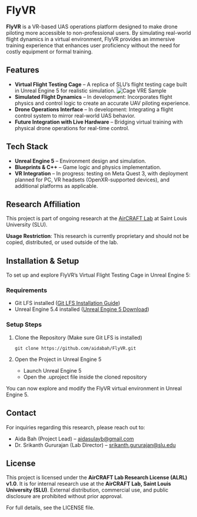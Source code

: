 # FlyVR 

**FlyVR** is a VR-based UAS operations platform designed to make drone piloting more accessible to non-professional users. By simulating real-world flight dynamics in a virtual environment, FlyVR provides an immersive training experience that enhances user proficiency without the need for costly equipment or formal training.


## Features
- **Virtual Flight Testing Cage** – A replica of SLU’s flight testing cage built in Unreal Engine 5 for realistic simulation.
  ![Cage VRE Sample](https://github.com/user-attachments/assets/fed0da7d-bb9c-4fb9-8f20-cce9aacc8bff)
- **Simulated Flight Dynamics** – In development: Incorporates flight physics and control logic to create an accurate UAV piloting experience.
- **Drone Operations Interface** – In development: Integrating a flight control system to mirror real-world UAS behavior.
- **Future Integration with Live Hardware** – Bridging virtual training with physical drone operations for real-time control.

## Tech Stack
- **Unreal Engine 5** – Environment design and simulation.
- **Blueprints & C++** – Game logic and physics implementation.
- **VR Integration** – In progress: testing on Meta Quest 3, with deployment planned for PC, VR headsets (OpenXR-supported devices), and additional platforms as applicable.

## Research Affiliation
This project is part of ongoing research at the [AirCRAFT Lab](https://sites.google.com/a/slu.edu/aircraft-lab/aircraft-computational-resource-aware-fault-tolerance-aircraft-lab) at Saint Louis University (SLU).

**Usage Restriction**: This research is currently proprietary and should not be copied, distributed, or used outside of the lab.

## Installation & Setup
To set up and explore FlyVR’s Virtual Flight Testing Cage in Unreal Engine 5:

### Requirements
- Git LFS installed ([Git LFS Installation Guide](https://docs.github.com/en/repositories/working-with-files/managing-large-files/installing-git-large-file-storage))
- Unreal Engine 5.4 installed ([Unreal Engine 5 Download](https://www.unrealengine.com/en-US/download))
### Setup Steps
1. Clone the Repository (Make sure Git LFS is installed)
   
   `git clone https://github.com/aidabah/FlyVR.git`

3. Open the Project in Unreal Engine 5
    - Launch Unreal Engine 5
    - Open the .uproject file inside the cloned repository
    
You can now explore and modify the FlyVR virtual environment in Unreal Engine 5.

## Contact
For inquiries regarding this research, please reach out to:
- Aida Bah (Project Lead) – aidasulayb@gmail.com
- Dr. Srikanth Gururajan (Lab Director) – srikanth.gururajan@slu.edu

## License
This project is licensed under the **AirCRAFT Lab Research License (ALRL) v1.0**. It is for internal research use at the **AirCRAFT Lab, Saint Louis University (SLU)**. External distribution, commercial use, and public disclosure are prohibited without prior approval.

For full details, see the LICENSE file.


